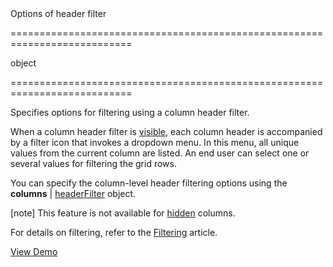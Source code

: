 <!--**
/*-------------------------------------------
    Auto-generated file. Do not modify.
-------------------------------------------

**-->
<!--d-->Options of header filter<!--/d-->
===========================================================================
<!--type-->object<!--/type-->
===========================================================================

<!--shortDescription-->
Specifies options for filtering using a column header filter.
<!--/shortDescription-->

<!--fullDescription-->
When a column header filter is [visible](/Documentation/ApiReference/UI_Widgets/dxDataGrid/Configuration/headerFilter/#visible), each column header is accompanied by a filter icon that invokes a dropdown menu. In this menu, all unique values from the current column are listed. An end user can select one or several values for filtering the grid rows.

You can specify the column-level header filtering options using the **columns** | [headerFilter](/Documentation/ApiReference/UI_Widgets/dxDataGrid/Configuration/columns/headerFilter/) object.

[note] This feature is not available for [hidden](/Documentation/ApiReference/UI_Widgets/dxDataGrid/Configuration/columns/#visible) columns.

For details on filtering, refer to the [Filtering](/Documentation/Guide/UI_Widgets/Data_Grid/Filtering/) article.

<a href="http://js.devexpress.com/Demos/WidgetsGallery/#demo/datagridgridfilteringandsortingfiltering/" class="button orange small fix-width-155" style="margin-right: 20px;" target="_blank">View Demo</a>

<!--/fullDescription-->